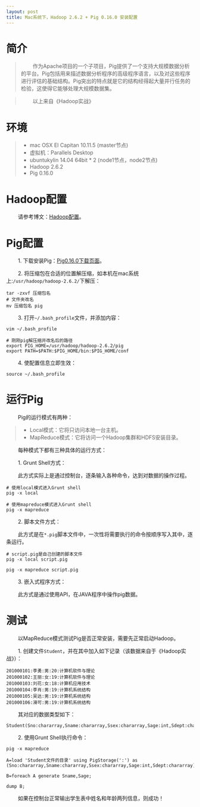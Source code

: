 ```yaml
---
layout: post
title: Mac系统下，Hadoop 2.6.2 + Pig 0.16.0 安装配置
---
```


# 简介

>&nbsp;&nbsp;&nbsp;&nbsp;&nbsp;&nbsp;&nbsp;&nbsp;作为Apache项目的一个子项目，Pig提供了一个支持大规模数据分析的平台。Pig包括用来描述数据分析程序的高级程序语言，以及对这些程序进行评估的基础结构。Pig突出的特点就是它的结构经得起大量并行任务的检验，这使得它能够处理大规模数据集。

>&nbsp;&nbsp;&nbsp;&nbsp;&nbsp;&nbsp;&nbsp;&nbsp;以上来自《Hadoop实战》

# 环境

> * mac OSX EI Capitan 10.11.5 (master节点)
> * 虚拟机：Parallels Desktop
> * ubuntukylin 14.04 64bit * 2 (node1节点，node2节点)
> * Hadoop 2.6.2
> * Pig 0.16.0

# Hadoop配置

&nbsp;&nbsp;&nbsp;&nbsp;&nbsp;&nbsp;&nbsp;&nbsp;请参考博文：[Hadoop配置](http://blog.csdn.net/wk51920/article/details/51686038)。

# Pig配置

&nbsp;&nbsp;&nbsp;&nbsp;&nbsp;&nbsp;&nbsp;&nbsp;1. 下载安装Pig：[Pig0.16.0下载页面](http://mirrors.hust.edu.cn/apache/pig/)。

&nbsp;&nbsp;&nbsp;&nbsp;&nbsp;&nbsp;&nbsp;&nbsp;2. 将压缩包在合适的位置解压缩，如本机在mac系统上:`/usr/hadoop/hadoop-2.6.2/`下解压：


```
tar -zxvf 压缩包名
# 文件夹改名
mv 压缩包名 pig
```

&nbsp;&nbsp;&nbsp;&nbsp;&nbsp;&nbsp;&nbsp;&nbsp;3. 打开`~/.bash_profile`文件，并添加内容：


```
vim ~/.bash_profile
```

```
# 刚刚pig解压缩并改名后的路径
export PIG_HOME=/usr/hadoop/hadoop-2.6.2/pig
export PATH=$PATH:$PIG_HOME/bin:$PIG_HOME/conf
```

&nbsp;&nbsp;&nbsp;&nbsp;&nbsp;&nbsp;&nbsp;&nbsp;4. 使配置信息立即生效：

```
source ~/.bash_profile
```

# 运行Pig

&nbsp;&nbsp;&nbsp;&nbsp;&nbsp;&nbsp;&nbsp;&nbsp;Pig的运行模式有两种：

> * Local模式：它将只访问本地一台主机。
> * MapReduce模式：它将访问一个Hadoop集群和HDFS安装目录。

&nbsp;&nbsp;&nbsp;&nbsp;&nbsp;&nbsp;&nbsp;&nbsp;每种模式下都有三种具体的运行方式：

&nbsp;&nbsp;&nbsp;&nbsp;&nbsp;&nbsp;&nbsp;&nbsp;1. Grunt Shell方式：

&nbsp;&nbsp;&nbsp;&nbsp;&nbsp;&nbsp;&nbsp;&nbsp;此方式实际上是通过控制台，逐条输入各种命令，达到对数据的操作过程。


```
# 使用local模式进入Grunt shell
pig -x local

# 使用mapreduce模式进入Grunt shell
pig -x mapreduce
```

&nbsp;&nbsp;&nbsp;&nbsp;&nbsp;&nbsp;&nbsp;&nbsp;2. 脚本文件方式：

&nbsp;&nbsp;&nbsp;&nbsp;&nbsp;&nbsp;&nbsp;&nbsp;此方式是在`*.pig`脚本文件中，一次性将需要执行的命令按顺序写入其中，逐条运行。


```
# script.pig是自己创建的脚本文件
pig -x local script.pig

pig -x mapreduce script.pig
```

&nbsp;&nbsp;&nbsp;&nbsp;&nbsp;&nbsp;&nbsp;&nbsp;3. 嵌入式程序方式：

&nbsp;&nbsp;&nbsp;&nbsp;&nbsp;&nbsp;&nbsp;&nbsp;此方式是通过使用API，在JAVA程序中操作pig数据。

# 测试

&nbsp;&nbsp;&nbsp;&nbsp;&nbsp;&nbsp;&nbsp;&nbsp;以MapReduce模式测试Pig是否正常安装，需要先正常启动Hadoop。

&nbsp;&nbsp;&nbsp;&nbsp;&nbsp;&nbsp;&nbsp;&nbsp;1. 创建文件`Student`，并在其中加入如下记录（该数据来自于《Hadoop实战》）：


```
201000101:李勇:男:20:计算机软件与理论
201000102:王丽:女:19:计算机软件与理论
201000103:刘花:女:18:计算机应用技术
201000104:李肖:男:19:计算机系统结构
201000105:吴达:男:19:计算机系统结构
201000106:滑可:男:19:计算机系统结构
```

&nbsp;&nbsp;&nbsp;&nbsp;&nbsp;&nbsp;&nbsp;&nbsp;其对应的数据类型如下：


```
Student(Sno:chararray,Sname:chararray,Ssex:chararray,Sage:int,Sdept:chararray)
```

&nbsp;&nbsp;&nbsp;&nbsp;&nbsp;&nbsp;&nbsp;&nbsp;2. 使用Grunt Shell执行命令：


```
pig -x mapreduce
```

```
A=load 'Student文件的目录' using PigStorage(':') as (Sno:chararray,Sname:chararray,Ssex:chararray,Sage:int,Sdept:chararray);

B=foreach A generate Sname,Sage;

dump B;
```

&nbsp;&nbsp;&nbsp;&nbsp;&nbsp;&nbsp;&nbsp;&nbsp;如果在控制台正常输出学生表中姓名和年龄两列信息，则成功！